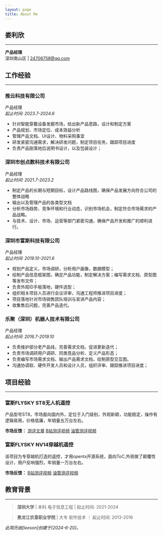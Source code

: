```yaml
---
layout: page
title: About Me
---
```



## 娄利欣
---
**产品经理**  
深圳南山区 | 24706758@qq.com 



## 工作经验
---
### 推云科技有限公司
产品经理  
*起止时间: 2023.7-2024.6*
- 针对智能穿戴设备发掘市场，给出新产品思路，设计和制定方案
- 产品规划、市场定位、成本效益分析
- 管理产品文档、UI设计、物料采购事宜
- 研发紧密沟通需求，解决研发问题，制定项目任务，跟踪项目进度
- 负责产品刚落地后说明书设计，以及包装设计；


### 深圳市创点数科技术有限公司 
产品经理  
*起止时间: 2021.7-2023.2*
- 制定产品的长期与短期目标，设计产品路线图，确保产品发展方向符合公司的整体战略
- 输出以及管理产品的各类型文档
- 分析市场趋势、竞争环境和行业动态，识别市场机会，制定符合市场需求的产品战略。
- 与技术、设计、市场、运营等部门紧密沟通，确保产品开发和推广的顺利进行。


### 深圳市富斯科技有限公司 
产品经理  
*起止时间: 2019.10-2021.6*
- 规划产品定义，市场调研，分析用户画像，数据模型；
- 绘制产品信息框架图，确定产品功能，制定解决方案；编写需求文档、原型图等发布文件；
- 负责外观ID手板落地，硬件选型；
- 组织相关项目人员进行会议评审，沟通工程师推进项目进度；
- 项目落地针对市场销售团队培训与宣讲产品内容；
- 收集售后问题，完善产品迭代。


### 乐聚（深圳）机器人技术有限公司
产品经理  
*起止时间: 2016.7-2019.10*
- 负责维护部分老产品线，完善需求文档，促进更新迭代；
- 负责市场调研用户调研、同类竞品分析、定义产品形态；
- 负责编写市场需求文档、输出产品需求文档，绘制原型交互图。
- 沟通协调软、硬件开发人员和设计人员，组织评审、跟踪推进项目进度；

## 项目经验
---
### 富斯FLYSKY ST8无人机遥控

产品型号ST8，市场面向国内外，定位于入门级别，外观新颖，功能稳定，操作有逻辑易用，价格低廉，年销量五万台左右。

**市场反馈：**
[测评文章](https://www.bilibili.com/read/cv16096636/)
[B站测评视频]( https://search.bilibili.com/all?keyword=%E5%AF%8C%E6%96%AFFLYSKY%20ST8&from_source=webtop_search&spm_id_from=333.1007&search_source=5)
[油管测评视频]( https://www.youtube.com/results?search_query=fs+ST8)

### 富斯FLYSKY NV14穿越机遥控 
该项目为专穿越机打造的遥控，才用opentx开源系统，面向ToC,外观做了颠覆性设计，用户反响强烈，年销量一万台左右。

**市场反馈：**
[B站测评视频]( https://search.bilibili.com/all?keyword=flysky%E5%AF%8C%E6%96%AF+nv14&from_source=webtop_search&spm_id_from=333.1007&search_source=5)
[油管测评视频]( https://www.youtube.com/results?search_query=flysky+nv14)


## 教育背景
---
> **深圳大学** | 本科
> 电子信息工程 | 起止时间: 2021-2024  

    
> **黑龙江农垦职业学院** | 大专
> 软件技术  ｜ 起止时间: 2013-2016
    
 
    
*此简历由[leeson]创建于[2024-6-20]。*


